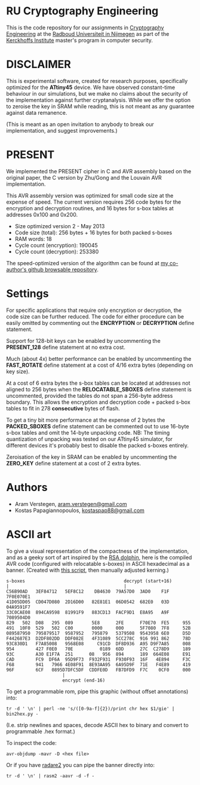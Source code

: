 RU Cryptography Engineering
===========================
This is the code repository for our assignments in
[Cryptography Engineering](http://rucryptoengineering.wordpress.com) at the 
[Radboud Universiteit in Nijmegen](http://www.ru.nl/) as part of the 
[Kerckhoffs Institute](http://www.kerckhoffs-institute.org/) master's program in
computer security.

DISCLAIMER
==========
This is experimental software, created for research purposes, specifically
optimized for the **ATtiny45** device.
We have observed constant-time behaviour in our simulations, but we make no
claims about the security of the implementation against further cryptanalysis.
While we offer the option to zeroise the key in SRAM while reading, this is not
meant as any guarantee against data remanence.

(This is meant as an open invitation to anybody to break our implementation, and
suggest improvements.)

PRESENT
=======
We implemented the PRESENT cipher in C and AVR assembly based on the original
paper, the C version by Zhu/Gong and the Louvain AVR implementation.

This AVR assembly version was optimized for small code size at the expense of
speed.
The current version requires 256 code bytes for the encryption and decryption
routines, and 16 bytes for s-box tables at addresses 0x100 and 0x200.

* Size optimized version 2 - May 2013
* Code size (total):           256 bytes + 16 bytes for both packed s-boxes
* RAM words:                    18
* Cycle count (encryption): 190045
* Cycle count (decryption): 253380

The speed-optimized version of the algorithm can be found at
[my co-author's github browsable repository](
https://github.com/kostaspap88/PRESENT_speed_implementation/).

Settings
========
For specific applications that require only encryption or decryption, the code
size can be further reduced.
The code for either procedure can be easily omitted by commenting out the
**ENCRYPTION** or **DECRYPTION** define statement.

Support for 128-bit keys can be enabled by uncommenting the **PRESENT_128**
define statement at no extra cost.

Much (about 4x) better performance can be enabled by uncommenting the
**FAST_ROTATE** define statement at a cost of 4/16 extra bytes (depending
on key size).

At a cost of 6 extra bytes the s-box tables can be located at addresses not
aligned to 256 bytes when the **RELOCATABLE_SBOXES** define statement is
uncommented, provided the tables do not span a 256-byte address boundary.
This allows the encryption and decryption code + packed s-box tables to fit in
278 **consecutive** bytes of flash.

To get a tiny bit more performance at the expense of 2 bytes the
**PACKED_SBOXES** define statement can be commented out to use 16-byte s-box
tables and omit the 14-byte unpacking code.
NB: The timing quantization of unpacking was tested on our ATtiny45 simulator,
for different devices it's probably best to disable the packed s-boxes entirely.

Zeroisation of the key in SRAM can be enabled by uncommenting the **ZERO_KEY**
define statement at a cost of 2 extra bytes.

Authors
=======
 * Aram Verstegen, aram.verstegen@gmail.com
 * Kostas Papagiannopoulos, kostaspap88@gmail.com

ASCII art
=========
To give a visual representation of the compactness of the implementation, and
as a geeky sort of art inspired by the [RSA dolphin](
http://e-privacy.winstonsmith.info/2007/2005/2002/munitions/documents/rsafin),
here is the compiled AVR code (configured with relocatable s-boxes) in ASCII
hexadecimal as a banner.
(Created with [this script](https://gist.github.com/aczid/5703046), 
then manually adjusted kerning.)

    s-boxes                                     decrypt (start+16)
    |                                           |
    C56B90AD   3EF84712   5EF8C12    DB4630  79A57D0  3AD0    F1F  7F0E070E1
    41D05DD05  CD047D080  2D16D00   82E81E1  06D0542  682E0   03D  04A9591F7
    33C0CAE08  894CA9598  81991F9   883CD13  FACF9D1  E8A95   A9F  7089504D0
    829   502  D08   295  089       5E8      2FE      F70E70  FE5     955
    491  10F0  529   502  C00       0000     000      5F7080  7F8     52B
    089587950  795879517  9587952   795879   5379508  9543958 6E0     D5D
    F442687E3  D2DF802DD  DDF082E   4F31089  5CC278C  916 991 862     78D
    93C830D1   F7A85008   9568E08     C91CD  DF8D936  A95 D9F7A85     008
    954        427 F0E0   70E          0189  6DD      27C  C278D9     189
    93C        A30 E1F7A  251      08   956  894      189  664E08     E91
    CAD        FC9  DF6A  95D9F73  F932F931  F930F93  16F   4E894     F3C
    F68        941   7966 4E08F91  8E93AA95  6A95D9F  71E   F4E89     419
    96F        6CF   0895D7DFC5DF  CDDFE0D   FB7DFD9  F7C    0CF0     000
                         |
                         encrypt (end-16)

To get a programmable rom, pipe this graphic (without offset annotations) into:

    tr -d ' \n' | perl -ne 's/([0-9a-f]{2})/print chr hex $1/gie' | bin2hex.py -

(I.e. strip newlines and spaces, decode ASCII hex to binary and convert to
programmable .hex format.)

To inspect the code:

    avr-objdump -mavr -D <hex file>

Or if you have [radare2](http://radare.org/) you can pipe the banner directly
into:

    tr -d ' \n' | rasm2 -aavr -d -f -
